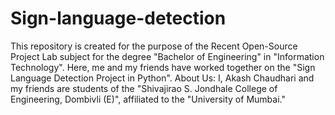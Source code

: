 # Sign-language-detection
This repository is created for the purpose of the Recent Open-Source Project Lab subject for the degree "Bachelor of Engineering" in "Information Technology". Here, me and my friends have worked together on the "Sign Language Detection Project in Python".
About Us: I, Akash Chaudhari and my friends are students of the "Shivajirao S. Jondhale College of Engineering, Dombivli (E)", affiliated to the "University of Mumbai."
